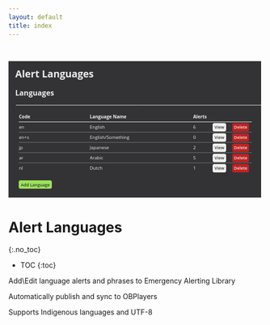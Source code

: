 ```yaml
---
layout: default
title: index
---
```


<br/>

![ Alert Languages](img/alert-languages.png )
# Alert Languages #
{:.no_toc}

* TOC
{:toc}

Add\Edit language alerts and phrases to Emergency Alerting Library

Automatically publish and sync to OBPlayers

Supports Indigenous languages and UTF-8 



